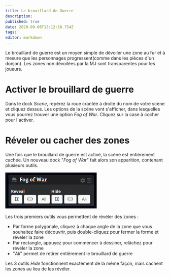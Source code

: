 ```yaml
---
title: Le brouillard de Guerre
description: 
published: true
date: 2020-09-08T13:12:18.754Z
tags: 
editor: markdown
---
```


Le brouillard de guerre est un moyen simple de dévoiler une zone au fur et à mesure que les personnages progressent(comme dans les pièces d'un donjon). Les zones non dévoilées par la MJ sont transparentes pour les joueurs.

# Activer le brouillard de guerre
Dans le dock *Scene*, repérez la roue crantée à droite du nom de votre scène et cliquez dessus. Les options de la scène vont s'afficher, dans lesquelles vous pourrez trouver une option *Fog of War*. Cliquez sur la case à cocher pour l'activer.

# Réveler ou cacher des zones
Une fois que le brouillard de guerre est activé, la scène est entièrement cachée. Un nouveau dock "*Fog of War*" fait alors son apparition, contenant plusieurs outils.

![fog-of-war-tools.png](/medias/fog-of-war-tools.png)

Les trois premiers outils vous permettent de révéler des zones : 

- Par forme polygonale, cliquez à chaque angle de la zone que vous souhaitez faire découvrir, puis double-cliquez pour fermer la forme et réveler la zone
- Par rectangle, appuyez pour commencer à dessiner, relâchez pour révéler la zone
- "*All*" permet de retirer entièrement le brouillard de guerre

Les 3 outils *Hide* fonctionnent exactement de la même façon, mais cachent les zones au lieu de les révéler.
